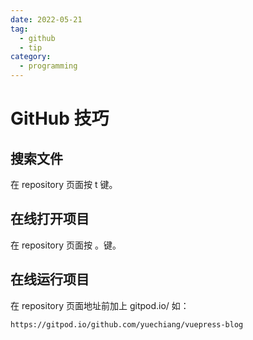 ```yaml
---
date: 2022-05-21
tag:
  - github
  - tip
category:
  - programming
---
```


# GitHub 技巧

## 搜索文件

在 repository 页面按 t 键。

## 在线打开项目

在 repository 页面按 。键。

## 在线运行项目

在 repository 页面地址前加上 gitpod.io/ 如：

```bash
https://gitpod.io/github.com/yuechiang/vuepress-blog
```
